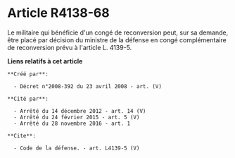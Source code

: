 # Article R4138-68

Le militaire qui bénéficie d'un congé de reconversion peut, sur sa demande, être placé par décision du ministre de la défense
en congé complémentaire de reconversion prévu à l'article L. 4139-5.

**Liens relatifs à cet article**

	**Créé par**:

	  - Décret n°2008-392 du 23 avril 2008 - art. (V)

	**Cité par**:

	  - Arrêté du 14 décembre 2012 - art. 14 (V)
	  - Arrêté du 24 février 2015 - art. 5 (V)
	  - Arrêté du 28 novembre 2016 - art. 1

	**Cite**:

	  - Code de la défense. - art. L4139-5 (V)
